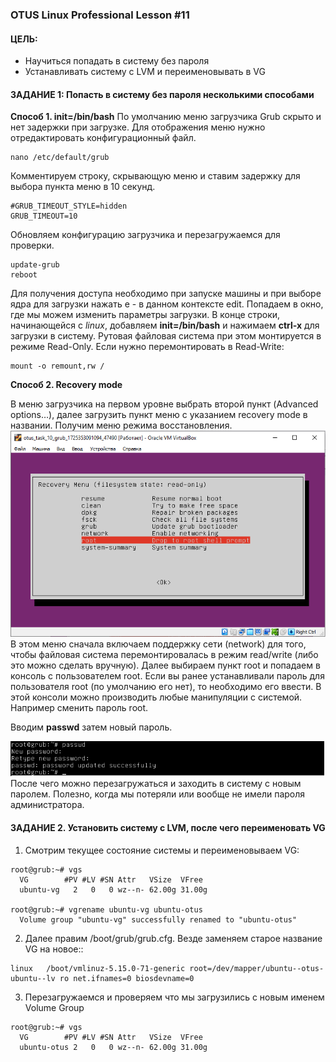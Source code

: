 ### OTUS Linux Professional Lesson #11 

#### ЦЕЛЬ:
* Научиться попадать в систему без пароля
* Устанавливать систему с LVM и переименовывать в VG

#### ЗАДАНИЕ 1: Попасть в систему без пароля несколькими способами

**Споcоб 1. init=/bin/bash**
По умолчанию меню загрузчика Grub скрыто и нет задержки при загрузке. Для отображения меню нужно отредактировать конфигурационный файл.
```
nano /etc/default/grub
```
Комментируем строку, скрывающую меню и ставим задержку для выбора пункта меню в 10 секунд.
```
#GRUB_TIMEOUT_STYLE=hidden
GRUB_TIMEOUT=10
```
Обновляем конфигурацию загрузчика и перезагружаемся для проверки.
```
update-grub
reboot
```
Для получения доступа необходимо при запуске машины и при выборе ядра для загрузки нажать e - в данном контексте edit. Попадаем в окно, где мы можем изменить параметры загрузки.
В конце строки, начинающейся с _linux_, добавляем __init=/bin/bash__ и нажимаем __сtrl-x__ для загрузки в систему. Рутовая файловая система при этом монтируется в режиме Read-Only. Если нужно перемонтировать в Read-Write:
```
mount -o remount,rw /
```

**Способ 2. Recovery mode**

В меню загрузчика на первом уровне выбрать второй пункт (Advanced options…), далее загрузить пункт меню с указанием recovery mode в названии. 
Получим меню режима восстановления.
![screenshot](image-1.png)
В этом меню сначала включаем поддержку сети (network) для того, чтобы файловая система перемонтировалась в режим read/write (либо это можно сделать вручную).
Далее выбираем пункт root и попадаем в консоль с пользователем root. Если вы ранее устанавливали пароль для пользователя root (по умолчанию его нет), то необходимо его ввести. 
В этой консоли можно производить любые манипуляции с системой. Например сменить пароль root.

Вводим __passwd__ затем новый пароль.

![screenshot2](image-2.png)
После чего можно перезагружаться и заходить в систему с новым паролем. Полезно, когда мы потеряли или вообще не имели пароля администратора.


#### ЗАДАНИЕ 2. Установить систему с LVM, после чего переименовать VG

1. Смотрим текущее состояние системы и переименовываем VG:
```
root@grub:~# vgs
  VG        #PV #LV #SN Attr   VSize  VFree
  ubuntu-vg   2   0   0 wz--n- 62.00g 31.00g

root@grub:~# vgrename ubuntu-vg ubuntu-otus
  Volume group "ubuntu-vg" successfully renamed to "ubuntu-otus"
```
2. Далее правим /boot/grub/grub.cfg. Везде заменяем старое название VG на новое::
```
linux   /boot/vmlinuz-5.15.0-71-generic root=/dev/mapper/ubuntu--otus-ubuntu--lv ro net.ifnames=0 biosdevname=0
```

3. Перезагружаемся и проверяем что мы загрузились с новым именем Volume Group
```
root@grub:~# vgs
  VG        #PV #LV #SN Attr   VSize  VFree
  ubuntu-otus 2   0   0 wz--n- 62.00g 31.00g
```